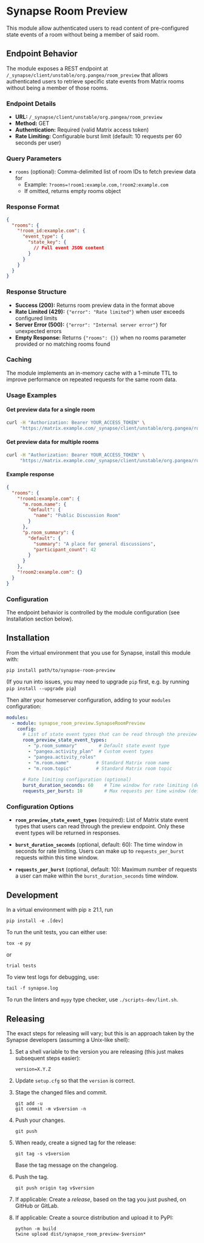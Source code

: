 # Synapse Room Preview

This module allow authenticated users to read content of pre-configured state events of a room without being a member of said room.

## Endpoint Behavior

The module exposes a REST endpoint at `/_synapse/client/unstable/org.pangea/room_preview` that allows authenticated users to retrieve specific state events from Matrix rooms without being a member of those rooms.

### Endpoint Details

- **URL:** `/_synapse/client/unstable/org.pangea/room_preview`
- **Method:** GET
- **Authentication:** Required (valid Matrix access token)
- **Rate Limiting:** Configurable burst limit (default: 10 requests per 60 seconds per user)

### Query Parameters

- `rooms` (optional): Comma-delimited list of room IDs to fetch preview data for
  - Example: `?rooms=!room1:example.com,!room2:example.com`
  - If omitted, returns empty rooms object

### Response Format

```json
{
  "rooms": {
    "!room_id:example.com": {
      "event_type": {
        "state_key": {
          // Full event JSON content
        }
      }
    }
  }
}
```

### Response Structure

- **Success (200):** Returns room preview data in the format above
- **Rate Limited (429):** `{"error": "Rate limited"}` when user exceeds configured limits
- **Server Error (500):** `{"error": "Internal server error"}` for unexpected errors
- **Empty Response:** Returns `{"rooms": {}}` when no rooms parameter provided or no matching rooms found

### Caching

The module implements an in-memory cache with a 1-minute TTL to improve performance on repeated requests for the same room data.

### Usage Examples

#### Get preview data for a single room
```bash
curl -H "Authorization: Bearer YOUR_ACCESS_TOKEN" \
     "https://matrix.example.com/_synapse/client/unstable/org.pangea/room_preview?rooms=!room_id:example.com"
```

#### Get preview data for multiple rooms
```bash
curl -H "Authorization: Bearer YOUR_ACCESS_TOKEN" \
     "https://matrix.example.com/_synapse/client/unstable/org.pangea/room_preview?rooms=!room1:example.com,!room2:example.com"
```

#### Example response
```json
{
  "rooms": {
    "!room1:example.com": {
      "m.room.name": {
        "default": {
          "name": "Public Discussion Room"
        }
      },
      "p.room_summary": {
        "default": {
          "summary": "A place for general discussions",
          "participant_count": 42
        }
      }
    },
    "!room2:example.com": {}
  }
}
```

### Configuration

The endpoint behavior is controlled by the module configuration (see Installation section below).


## Installation

From the virtual environment that you use for Synapse, install this module with:
```shell
pip install path/to/synapse-room-preview
```
(If you run into issues, you may need to upgrade `pip` first, e.g. by running
`pip install --upgrade pip`)

Then alter your homeserver configuration, adding to your `modules` configuration:
```yaml
modules:
  - module: synapse_room_preview.SynapseRoomPreview
    config:
      # List of state event types that can be read through the preview endpoint
      room_preview_state_event_types:
        - "p.room_summary"        # Default state event type
        - "pangea.activity_plan"  # Custom event types
        - "pangea.activity_roles"
        - "m.room.name"          # Standard Matrix room name
        - "m.room.topic"         # Standard Matrix room topic
      
      # Rate limiting configuration (optional)
      burst_duration_seconds: 60    # Time window for rate limiting (default: 60)
      requests_per_burst: 10        # Max requests per time window (default: 10)
```

### Configuration Options

- **`room_preview_state_event_types`** (required): List of Matrix state event types that users can read through the preview endpoint. Only these event types will be returned in responses.

- **`burst_duration_seconds`** (optional, default: 60): The time window in seconds for rate limiting. Users can make up to `requests_per_burst` requests within this time window.

- **`requests_per_burst`** (optional, default: 10): Maximum number of requests a user can make within the `burst_duration_seconds` time window.


## Development

In a virtual environment with pip ≥ 21.1, run
```shell
pip install -e .[dev]
```

To run the unit tests, you can either use:
```shell
tox -e py
```
or
```shell
trial tests
```

To view test logs for debugging, use:
```shell
tail -f synapse.log
```

To run the linters and `mypy` type checker, use `./scripts-dev/lint.sh`.


## Releasing

The exact steps for releasing will vary; but this is an approach taken by the
Synapse developers (assuming a Unix-like shell):

 1. Set a shell variable to the version you are releasing (this just makes
    subsequent steps easier):
    ```shell
    version=X.Y.Z
    ```

 2. Update `setup.cfg` so that the `version` is correct.

 3. Stage the changed files and commit.
    ```shell
    git add -u
    git commit -m v$version -n
    ```

 4. Push your changes.
    ```shell
    git push
    ```

 5. When ready, create a signed tag for the release:
    ```shell
    git tag -s v$version
    ```
    Base the tag message on the changelog.

 6. Push the tag.
    ```shell
    git push origin tag v$version
    ```

 7. If applicable:
    Create a *release*, based on the tag you just pushed, on GitHub or GitLab.

 8. If applicable:
    Create a source distribution and upload it to PyPI:
    ```shell
    python -m build
    twine upload dist/synapse_room_preview-$version*
    ```
